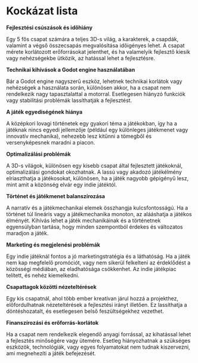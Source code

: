 # Kockázat lista

**Fejlesztési csúszások és időhiány**

Egy 5 fős csapat számára a teljes 3D-s világ, a karakterek, a csapdák, valamint a végső
összecsapás megvalósítása időigényes lehet. A csapat mérete korlátozott erőforrásokat
jelenthet, és ha valamelyik fejlesztő kiesik vagy nehézségekbe ütközik, az hatással lehet
a fejlesztésre.

**Technikai kihívások a Godot engine használatában**

Bár a Godot engine nagyszerű eszköz, lehetnek technikai korlátok vagy nehézségek a
használata során, különösen akkor, ha a csapat nem rendelkezik nagy tapasztalattal a
motorral. Esetlegesen hiányzó funkciók vagy stabilitási problémák lassíthatják a
fejlesztést.

**A játék egyediségének hiánya**

A középkori lovagi történetek egy gyakori téma a játékokban, így ha a játéknak nincs
egyedi jellemzője (például egy különleges játékmenet vagy innovatív mechanika),
nehezebb lesz kitűnni a tömegből és versenyképesnek maradni a piacon.

**Optimalizálási problémák**

A 3D-s világok, különösen egy kisebb csapat által fejlesztett játékoknál, optimalizálási
gondokat okozhatnak. A lassú vagy akadozó játékélmény elriaszthatja a játékosokat,
különösen, ha a játék nagyobb gépigényű lesz, mint amit a közönség elvár egy indie
játéktól.

**Történet és játékmenet balanszírozása**

A narratív és a játékmechanikai elemek összhangja kulcsfontosságú. Ha a történet túl
lineáris vagy a játékmechanika monoton, az alááshatja a játékos élményét. Kihívás lehet
a játék mechanikáinak és a történetnek egyensúlyban tartása, hogy minden
szempontból érdekes és változatos maradjon a játék.

**Marketing és megjelenési problémák**

Egy indie játéknál fontos a jó marketingstratégia és a láthatóság. Ha a játék nem kap
megfelelő promóciót, vagy nem sikerül felkelteni az érdeklődést a közösségi médiában,
az eladhatósága csökkenhet. Az indie játékpiac telített, és nehéz kiemelkedni.

**Csapattagok közötti nézeteltérések**

Egy kis csapatnál, ahol több ember kreatívan járul hozzá a projekthez, előfordulhatnak
nézeteltérések a fejlesztési irányt illetően. Ez lassíthatja a döntéshozatalt, és
esetlegesen belső feszültségekhez vezethet.

**Finanszírozási és erőforrás-korlátok**

Ha a csapat nem rendelkezik elegendő anyagi forrással, az kihatással lehet a fejlesztés
minőségére vagy ütemére. Esetleg hiányozhatnak a szükséges eszközök, technológiák,
vagy egyes folyamatokat nem tudnak kiszervezni, ami megnehezíti a játék befejezését.
